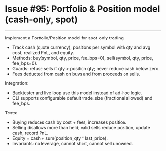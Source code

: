 # Issue #95: Portfolio & Position model (cash-only, spot)

---

Implement a Portfolio/Position model for spot-only trading:
- Track cash (quote currency), positions per symbol with qty and avg cost, realized PnL, and equity.
- Methods: buy(symbol, qty, price, fee_bps=0), sell(symbol, qty, price, fee_bps=0).
- Guards: refuse sells if qty > position qty; never reduce cash below zero.
- Fees deducted from cash on buys and from proceeds on sells.

Integration:
- Backtester and live loop use this model instead of ad-hoc logic.
- CLI supports configurable default trade_size (fractional allowed) and fee_bps.

Tests:
- Buying reduces cash by cost + fees, increases position.
- Selling disallows more than held; valid sells reduce position, update cash, record PnL.
- Equity = cash + sum(position_qty * last_price).
- Invariants: no leverage, cannot short, cannot sell unowned.
